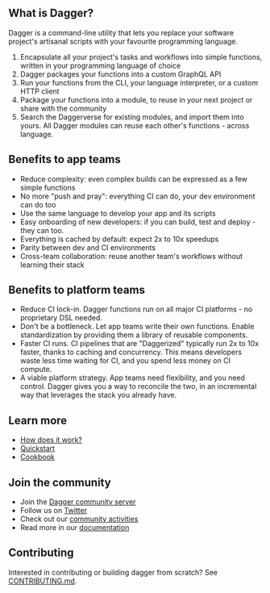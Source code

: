 ## What is Dagger?

Dagger is a command-line utility that lets you replace your software project's artisanal scripts with your favourite programming language.

1. Encapsulate all your project's tasks and workflows into simple functions, written in your programming language of choice
2. Dagger packages your functions into a custom GraphQL API
3. Run your functions from the CLI, your language interpreter, or a custom HTTP client
4. Package your functions into a module, to reuse in your next project or share with the community
5. Search the Daggerverse for existing modules, and import them into yours. All Dagger modules can reuse each other's functions - across language.

## Benefits to app teams

* Reduce complexity: even complex builds can be expressed as a few simple functions
* No more "push and pray": everything CI can do, your dev environment can do too
* Use the same language to develop your app and its scripts
* Easy onboarding of new developers: if you can build, test and deploy - they can too.
* Everything is cached by default: expect 2x to 10x speedups
* Parity between dev and CI environments
* Cross-team collaboration: reuse another team's workflows without learning their stack

## Benefits to platform teams

* Reduce CI lock-in. Dagger functions run on all major CI platforms - no proprietary DSL needed.
* Don't be a bottleneck. Let app teams write their own functions. Enable standardization by providing them a library of reusable components.
* Faster CI runs. CI pipelines that are "Daggerized" typically run 2x to 10x faster, thanks to caching and concurrency. This means developers waste less time waiting for CI, and you spend less money on CI compute.
* A viable platform strategy. App teams need flexibility, and you need control. Dagger gives you a way to reconcile the two, in an incremental way that leverages the stack you already have.

## Learn more

* [How does it work?](https://docs.dagger.io/#how-does-dagger-work)
* [Quickstart](https://docs.dagger.io/quickstart)
* [Cookbook](https://docs.dagger.io/cookbook)

## Join the community

* Join the [Dagger community server](https://discord.gg/ufnyBtc8uY)
* Follow us on [Twitter](https://twitter.com/dagger_io)
* Check out our [community activities](https://dagger.io/community)
* Read more in our [documentation](https://docs.dagger.io)

## Contributing

Interested in contributing or building dagger from scratch? See
[CONTRIBUTING.md](https://github.com/dagger/dagger/tree/main/CONTRIBUTING.md).
